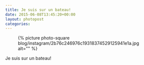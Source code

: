 ```yaml
---
title: Je suis sur un bateau!
date: 2015-06-08T13:45:20+00:00
layout: photopost
categories:
---
```


<figure class="photo photo--square">
  {% picture photo-square blog/instagram/2b76c246976c19318374529125941e1a.jpg alt="" %}
</figure>

Je suis sur un bateau!
